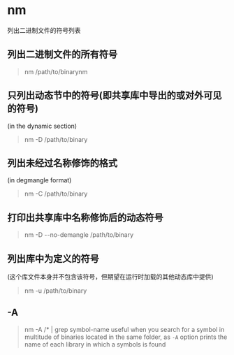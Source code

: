 # nm
列出二进制文件的符号列表
## 列出二进制文件的所有符号
> nm /path/to/binarynm
## 只列出动态节中的符号(即共享库中导出的或对外可见的符号)
(in the dynamic section)
> nm -D /path/to/binary
## 列出未经过名称修饰的格式
(in degmangle format)
> nm -C /path/to/binary
## 打印出共享库中名称修饰后的动态符号
> nm -D --no-demangle /path/to/binary
## 列出库中为定义的符号
(这个库文件本身并不包含该符号，但期望在运行时加载的其他动态库中提供)
> nm -u /path/to/binary
## -A
> nm -A <library-folder-path>/* | grep symbol-name
useful when you search for a symbol in multitude of binaries located in the same
folder, as `-A` option prints the name of each library in which a symbols is
found
